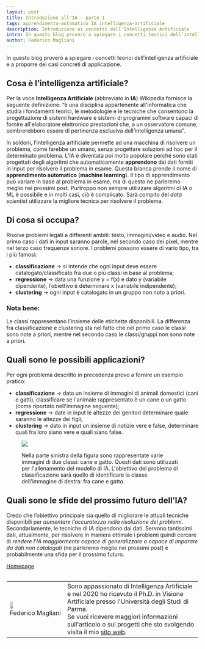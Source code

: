 ```yaml
---
layout: post
title: Introduzione all'IA - parte 1
tags: apprendimento-automatico IA intelligenza-artificiale
description: Introduzione ai concetti dell'Intelligenza Artificiale
intro: In questo blog proverò a spiegare i concetti teorici dell’intelligenza artificiale e a proporre dei casi concreti di applicazione.
author: Federico Magliani
---
```

In questo blog proverò a spiegare i concetti teorici dell’intelligenza artificiale e a proporre dei casi concreti di applicazione.

## Cosa è l’intelligenza artificiale?
Per la voce **Intelligenza Artificiale** (abbreviato in **IA**) Wikipedia fornisce la seguente definizione: “è una disciplina appartenente all'informatica che studia i fondamenti teorici, le metodologie e le tecniche che consentono la progettazione di sistemi hardware e sistemi di programmi software capaci di fornire all'elaboratore elettronico prestazioni che, a un osservatore comune, sembrerebbero essere di pertinenza esclusiva dell’intelligenza umana”.

In soldoni, l’intelligenza artificiale permette ad una macchina di risolvere un problema, come farebbe un umano, senza progettare soluzioni ad hoc per il determinato problema.
L’IA è diventata poi molto popolare perché sono stati progettati degli algoritmi che automaticamente **apprendono** dai dati forniti in input per risolvere il problema in esame. Questa branca prende il nome di **apprendimento automatico** (**machine learning**).
Il tipo di apprendimento può variare in base al problema in esame, ma di questo ne parleremo meglio nei prossimi post.
Purtroppo non sempre utilizzare algoritmi di IA o ML è possibile e in molti casi, ciò è complicato.
Sarà compito del _data scientist_ utilizzare la migliore tecnica per risolvere il problema.

## Di cosa si occupa?
Risolve problemi legati a differenti ambiti: testo, immagini/video e audio.
Nel primo caso i dati in input saranno parole, nel secondo caso dei pixel, mentre nel terzo caso frequenze sonore.
I problemi possono essere di vario tipo, tra i più famosi: 
- **classificazione** → si intende che ogni input deve essere catalogato/classificato fra due o più classi in base al problema;
- **regressione** → data una funzione y = f(x) e dato y (variabile dipendente), l’obiettivo è determinare x (variabile indipendente);
- **clustering** → ogni input è catalogato in un gruppo non noto a priori.

### Nota bene:
Le classi rappresentano l’insieme delle etichette disponibili. 
La differenza fra classificazione e clustering sta nel fatto che nel primo caso le classi sono note a priori, mentre nel secondo caso le classi/gruppi non sono note a priori.

## Quali sono le possibili applicazioni?
Per ogni problema descritto in precedenza provo a fornire un esempio pratico:
- **classificazione** → dato un insieme di immagini di animali domestici (cani e gatti), classificare se l'animale rappresentato è un cane o un gatto (come riportato nell'immagine seguente); 
- **regressione** → date in input le altezze dei genitori determinare quale saranno le altezze dei figli;
- **clustering** → dato in input un insieme di notizie vere e false, determinare quali fra loro siano vere e quali siano false.

<figure>
<img src='http://fmaglia.github.io/assets/images/classification1.png'>
<figcaption>
<p>Nella parte sinistra della figura sono rappresentate varie immagini di due classi: cane e gatto. Questi dati sono utilizzati per l'allenamento del modello di IA. L'obiettivo del problema di classificazione sarà quello di identificare la classe dell'immagine di destra: fra cane e gatto. </p>
</figcaption>
</figure>

## Quali sono le sfide del prossimo futuro dell’IA?
Credo che l’obiettivo principale sia quello di migliorare le attuali tecniche disponibili per _aumentare l’accuratezza nella risoluzione dei problemi_.
Secondariamente, le tecniche di IA dipendono dai dati. Servono tantissimi dati, attualmente, per risolvere in maniera ottimale i problemi quindi cercare di _rendere l’IA maggiormente capace di generalizzare o capace di imparare da dati non catalogati_ (ne parleremo meglio nei prossimi post) è probabilmente una sfida per il prossimo futuro.

[Homepage](../../../index)

<div style='border:1px solid white'>
  <table><tr><td style='width:30%'><img src='http://magliani.altervista.org/images/office_round.png' style='width:25%'> 
    <br>Federico Magliani
  <td>Sono appassionato di Intelligenza Artificiale e nel 2020 ho ricevuto il Ph.D. in Visione Artificiale presso l'Università degli Studi di Parma.
  <br>Se vuoi ricevere maggiori informazioni sull'articolo o sui progetti che sto svolgendo visita il mio <a href='http://magliani.altervista.org' target='_blank'>sito web</a>.
<!-- </table>
</div>-->
